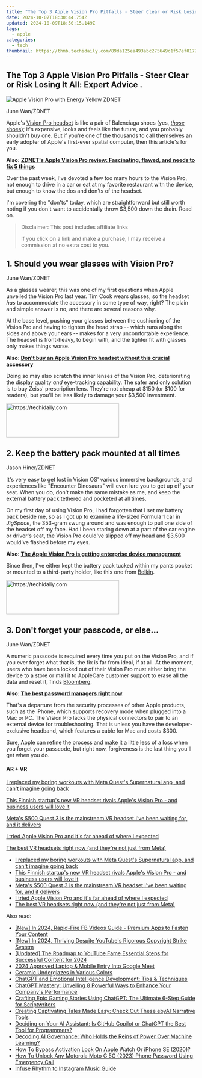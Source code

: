 ```yaml
---
title: "The Top 3 Apple Vision Pro Pitfalls - Steer Clear or Risk Losing It All: Expert Advice From ZDNet."
date: 2024-10-07T18:30:44.754Z
updated: 2024-10-09T18:50:15.149Z
tags:
  - apple
categories:
  - tech
thumbnail: https://thmb.techidaily.com/89da125ea493abc275649c1f57ef017273ab0d0d83c11a51da5e1af69c65adca.png
---
```


## The Top 3 Apple Vision Pro Pitfalls - Steer Clear or Risk Losing It All: Expert Advice .

![Apple Vision Pro with Energy Yellow ZDNET](https://www.zdnet.com/a/img/resize/7872774fbf23bfe7f9e1302b2740abcef8cb212b/2024/02/06/f7cf664a-6444-41ec-8e04-addf23715960/dsc01220-2.jpg?auto=webp&width=1280)

June Wan/ZDNET

Apple's [Vision Pro headset](https://apple.sjv.io/c/159047/435031/7613?&sharedid=zdnet&partnerpropertyid=1980086&u=https%3A%2F%2Fwww.apple.com%2Fshop%2Fbuy-vision%2Fapple-vision-pro&subId1=zd-%5F%5FCOM%5FCLICK%5FID%5F%5F-dtp) is like a pair of Balenciaga shoes (yes, [_those_ shoes](https://www.balenciaga.com/en-us/speed-recycled-knit-sneaker-black-white-809018323.html?)); it's expensive, looks and feels like the future, and you probably shouldn't buy one. But if you're one of the thousands to call themselves an early adopter of Apple's first-ever spatial computer, then this article's for you. 

**Also:** [**ZDNET's Apple Vision Pro review: Fascinating, flawed, and needs to fix 5 things**](https://www.zdnet.com/article/apple-vision-pro-review/)

Over the past week, I've devoted a few too many hours to the Vision Pro, not enough to drive in a car or eat at my favorite restaurant with the device, but enough to know the dos and don'ts of the headset. 

I'm covering the "don'ts" today, which are straightforward but still worth noting if you don't want to accidentally throw $3,500 down the drain. Read on.

>  Disclaimer: This post includes affiliate links
>
>  If you click on a link and make a purchase, I may receive a commission at no extra cost to you.
>

## 1\. Should you wear glasses with Vision Pro?

June Wan/ZDNET

As a glasses wearer, this was one of my first questions when Apple unveiled the Vision Pro last year. Tim Cook wears glasses, so the headset _has_ to accommodate the accessory in some type of way, right? The plain and simple answer is no, and there are several reasons why.

At the base level, pushing your glasses between the cushioning of the Vision Pro and having to tighten the head strap -- which runs along the sides and above your ears -- makes for a very uncomfortable experience. The headset is front-heavy, to begin with, and the tighter fit with glasses only makes things worse. 

**Also: [Don't buy an Apple Vision Pro headset without this crucial accessory](https://www.zdnet.com/article/dont-buy-an-apple-vision-pro-headset-without-this-crucial-accessory-applecare-coverage/)**

Doing so may also scratch the inner lenses of the Vision Pro, deteriorating the display quality _and_ eye-tracking capability. The safer and only solution is to buy Zeiss' prescription lens. They're not cheap at $150 (or $100 for readers), but you'll be less likely to damage your $3,500 investment.

<!-- affiliate ads begin -->
<a href="https://aligracehair.sjv.io/c/5597632/1918698/19272" target="_top" id="1918698">
  <img src="//a.impactradius-go.com/display-ad/19272-1918698" border="0" alt="https://techidaily.com" width="300" height="90"/>
</a>
<img height="0" width="0" src="https://aligracehair.sjv.io/i/5597632/1918698/19272" style="position:absolute;visibility:hidden;" border="0" />
<!-- affiliate ads end -->

## 2\. Keep the battery pack mounted at all times

Jason Hiner/ZDNET

It's very easy to get lost in Vision OS' various immersive backgrounds, and experiences like "Encounter Dinosaurs" will even lure you to get up off your seat. When you do, don't make the same mistake as me, and keep the external battery pack tethered and pocketed at all times.

On my first day of using Vision Pro, I had forgotten that I set my battery pack beside me, so as I got up to examine a life-sized Formula 1 car in _JigSpace_, the 353-gram swung around and was enough to pull one side of the headset off my face. Had I been staring down at a part of the car engine or driver's seat, the Vision Pro could've slipped off my head and $3,500 would've flashed before my eyes.

**Also: [The Apple Vision Pro is getting enterprise device management](https://www.zdnet.com/article/the-apple-vision-pro-is-getting-enterprise-device-management/)**

Since then, I've either kept the battery pack tucked within my pants pocket or mounted to a third-party holder, like this one from [Belkin](https://apple.sjv.io/c/159047/435031/7613?&sharedid=zdnet&partnerpropertyid=1980086&u=https%3A%2F%2Fwww.apple.com%2Fshop%2Fproduct%2FHRDR2ZM%2FA%2Fbelkin-battery-holder-for-apple-vision-pro&subId1=zd-%5F%5FCOM%5FCLICK%5FID%5F%5F-dtp).

<!-- affiliate ads begin -->
<a href="https://aligracehair.sjv.io/c/5597632/1934288/19272" target="_top" id="1934288">
  <img src="//a.impactradius-go.com/display-ad/19272-1934288" border="0" alt="https://techidaily.com" width="300" height="90"/>
</a>
<img height="0" width="0" src="https://aligracehair.sjv.io/i/5597632/1934288/19272" style="position:absolute;visibility:hidden;" border="0" />
<!-- affiliate ads end -->

## 3\. Don't forget your passcode, or else...

June Wan/ZDNET

A numeric passcode is required every time you put on the Vision Pro, and if you ever forget what that is, the fix is far from ideal, if at all. At the moment, users who have been locked out of their Vision Pro must either bring the device to a store or mail it to AppleCare customer support to erase all the data and reset it, finds [Bloomberg](https://www.bloomberg.com/news/articles/2024-02-05/forgot-your-apple-vision-pro-s-passcode-you-may-have-to-take-it-back-to-store?embedded-checkout=true).

**Also: [The best password managers right now](https://www.zdnet.com/article/best-password-manager/)**

That's a departure from the security processes of other Apple products, such as the iPhone, which supports recovery mode when plugged into a Mac or PC. The Vision Pro lacks the physical connectors to pair to an external device for troubleshooting. That is unless you have the developer-exclusive headband, which features a cable for Mac and costs $300.

Sure, Apple can refine the process and make it a little less of a loss when you forget your passcode, but right now, forgiveness is the last thing you'll get when you do. 

#### AR + VR

[I replaced my boring workouts with Meta Quest's Supernatural app, and can't imagine going back](https://www.zdnet.com/article/supernatural-on-meta-quest-hands-on/ "I replaced my boring workouts with Meta Quest's Supernatural app, and can't imagine going back")

[This Finnish startup's new VR headset rivals Apple's Vision Pro - and business users will love it](https://www.zdnet.com/article/this-finnish-startups-new-vr-headset-rivals-apples-vision-pro-and-business-users-will-love-it/ "This Finnish startup's new VR headset rivals Apple's Vision Pro - and business users will love it")

[Meta's $500 Quest 3 is the mainstream VR headset I've been waiting for, and it delivers](https://www.zdnet.com/article/meta-quest-3-review/ "Meta's $500 Quest 3 is the mainstream VR headset I've been waiting for, and it delivers")

[I tried Apple Vision Pro and it's far ahead of where I expected](https://www.zdnet.com/article/i-tried-apple-vision-pro-and-its-far-ahead-of-where-i-expected/ "I tried Apple Vision Pro and it's far ahead of where I expected")

[The best VR headsets right now (and they're not just from Meta)](https://www.zdnet.com/article/best-vr-headset/ "The best VR headsets right now (and they're not just from Meta)")

* [I replaced my boring workouts with Meta Quest's Supernatural app, and can't imagine going back](https://www.zdnet.com/article/supernatural-on-meta-quest-hands-on/ "I replaced my boring workouts with Meta Quest's Supernatural app, and can't imagine going back")
* [This Finnish startup's new VR headset rivals Apple's Vision Pro - and business users will love it](https://www.zdnet.com/article/this-finnish-startups-new-vr-headset-rivals-apples-vision-pro-and-business-users-will-love-it/ "This Finnish startup's new VR headset rivals Apple's Vision Pro - and business users will love it")
* [Meta's $500 Quest 3 is the mainstream VR headset I've been waiting for, and it delivers](https://www.zdnet.com/article/meta-quest-3-review/ "Meta's $500 Quest 3 is the mainstream VR headset I've been waiting for, and it delivers")
* [I tried Apple Vision Pro and it's far ahead of where I expected](https://www.zdnet.com/article/i-tried-apple-vision-pro-and-its-far-ahead-of-where-i-expected/ "I tried Apple Vision Pro and it's far ahead of where I expected")
* [The best VR headsets right now (and they're not just from Meta)](https://www.zdnet.com/article/best-vr-headset/ "The best VR headsets right now (and they're not just from Meta)")

<ins class="adsbygoogle"
     style="display:block"
     data-ad-format="autorelaxed"
     data-ad-client="ca-pub-7571918770474297"
     data-ad-slot="1223367746"></ins>

<ins class="adsbygoogle"
     style="display:block"
     data-ad-client="ca-pub-7571918770474297"
     data-ad-slot="8358498916"
     data-ad-format="auto"
     data-full-width-responsive="true"></ins>

<span class="atpl-alsoreadstyle">Also read:</span>
<div><ul>
<li><a href="https://fox-blue.techidaily.com/new-in-2024-rapid-fire-fb-videos-guide-premium-apps-to-fasten-your-content/"><u>[New] In 2024, Rapid-Fire FB Videos Guide - Premium Apps to Fasten Your Content</u></a></li>
<li><a href="https://youtube-blog.techidaily.com/n-2024-thriving-despite-youtubes-rigorous-copyright-strike-system/"><u>[New] In 2024, Thriving Despite YouTube's Rigorous Copyright Strike System</u></a></li>
<li><a href="https://youtube-blog.techidaily.com/ed-the-roadmap-to-youtube-fame-essential-steps-for-successful-content-for-2024/"><u>[Updated] The Roadmap to YouTube Fame Essential Steps for Successful Content for 2024</u></a></li>
<li><a href="https://screen-recording.techidaily.com/2024-approved-laptop-and-mobile-entry-into-google-meet/"><u>2024 Approved Laptop & Mobile Entry Into Google Meet</u></a></li>
<li><a href="https://win-able.techidaily.com/ceramic-underglazes-in-various-colors/"><u>Ceramic Underglazes in Various Colors</u></a></li>
<li><a href="https://tech-haven.techidaily.com/chatgpt-and-emotional-intelligence-development-tips-and-techniques/"><u>ChatGPT and Emotional Intelligence Development: Tips & Techniques</u></a></li>
<li><a href="https://tech-haven.techidaily.com/chatgpt-mastery-unveiling-8-powerful-ways-to-enhance-your-companys-performance/"><u>ChatGPT Mastery: Unveiling 8 Powerful Ways to Enhance Your Company's Performance</u></a></li>
<li><a href="https://tech-haven.techidaily.com/crafting-epic-gaming-stories-using-chatgpt-the-ultimate-6-step-guide-for-scriptwriters/"><u>Crafting Epic Gaming Stories Using ChatGPT: The Ultimate 6-Step Guide for Scriptwriters</u></a></li>
<li><a href="https://tech-haven.techidaily.com/creating-captivating-tales-made-easy-check-out-these-ebyai-narrative-tools/"><u>Creating Captivating Tales Made Easy: Check Out These ebyAI Narrative Tools</u></a></li>
<li><a href="https://tech-haven.techidaily.com/deciding-on-your-ai-assistant-is-github-copilot-or-chatgpt-the-best-tool-for-programmers/"><u>Deciding on Your AI Assistant: Is GitHub Copilot or ChatGPT the Best Tool for Programmers?</u></a></li>
<li><a href="https://tech-haven.techidaily.com/decoding-ai-governance-who-holds-the-reins-of-power-over-machine-learning/"><u>Decoding AI Governance: Who Holds the Reins of Power Over Machine Learning?</u></a></li>
<li><a href="https://activate-lock.techidaily.com/how-to-bypass-activation-lock-on-apple-watch-or-iphone-se-2020-by-drfone-ios/"><u>How To Bypass Activation Lock On Apple Watch Or iPhone SE (2020)?</u></a></li>
<li><a href="https://android-unlock.techidaily.com/how-to-unlock-any-motorola-moto-g-5g-2023-phone-password-using-emergency-call-by-drfone-android/"><u>How To Unlock Any Motorola Moto G 5G (2023) Phone Password Using Emergency Call</u></a></li>
<li><a href="https://instagram-video-files.techidaily.com/infuse-rhythm-to-instagram-music-guide/"><u>Infuse Rhythm to Instagram Music Guide</u></a></li>
</ul></div>

